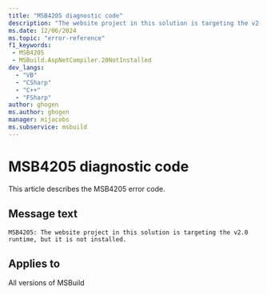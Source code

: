 ```yaml
---
title: "MSB4205 diagnostic code"
description: "The website project in this solution is targeting the v2.0 runtime, but it is not installed."
ms.date: 12/06/2024
ms.topic: "error-reference"
f1_keywords:
 - MSB4205
 - MSBuild.AspNetCompiler.20NotInstalled
dev_langs:
  - "VB"
  - "CSharp"
  - "C++"
  - "FSharp"
author: ghogen
ms.author: ghogen
manager: mijacobs
ms.subservice: msbuild
---
```


# MSB4205 diagnostic code

<!-- :::ErrorDefinitionDescription::: -->
<!-- :::editable-content name="introDescription"::: -->
This article describes the MSB4205 error code.
<!-- :::editable-content-end::: -->

## Message text

```output
MSB4205: The website project in this solution is targeting the v2.0 runtime, but it is not installed.
```

<!-- :::editable-content name="postOutputDescription"::: -->
<!--
{StrBegin="MSB4205: "}
-->
<!-- :::editable-content-end::: -->
<!-- :::ErrorDefinitionDescription-end::: -->

## Applies to

All versions of MSBuild
